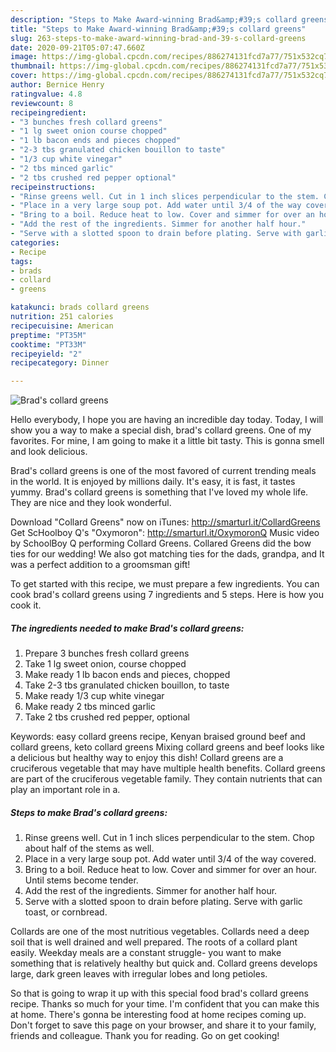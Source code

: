 ```yaml
---
description: "Steps to Make Award-winning Brad&amp;#39;s collard greens"
title: "Steps to Make Award-winning Brad&amp;#39;s collard greens"
slug: 263-steps-to-make-award-winning-brad-and-39-s-collard-greens
date: 2020-09-21T05:07:47.660Z
image: https://img-global.cpcdn.com/recipes/886274131fcd7a77/751x532cq70/brads-collard-greens-recipe-main-photo.jpg
thumbnail: https://img-global.cpcdn.com/recipes/886274131fcd7a77/751x532cq70/brads-collard-greens-recipe-main-photo.jpg
cover: https://img-global.cpcdn.com/recipes/886274131fcd7a77/751x532cq70/brads-collard-greens-recipe-main-photo.jpg
author: Bernice Henry
ratingvalue: 4.8
reviewcount: 8
recipeingredient:
- "3 bunches fresh collard greens"
- "1 lg sweet onion course chopped"
- "1 lb bacon ends and pieces chopped"
- "2-3 tbs granulated chicken bouillon to taste"
- "1/3 cup white vinegar"
- "2 tbs minced garlic"
- "2 tbs crushed red pepper optional"
recipeinstructions:
- "Rinse greens well. Cut in 1 inch slices perpendicular to the stem. Chop about half of the stems as well."
- "Place in a very large soup pot. Add water until 3/4 of the way covered."
- "Bring to a boil. Reduce heat to low. Cover and simmer for over an hour. Until stems become tender."
- "Add the rest of the ingredients. Simmer for another half hour."
- "Serve with a slotted spoon to drain before plating. Serve with garlic toast, or cornbread."
categories:
- Recipe
tags:
- brads
- collard
- greens

katakunci: brads collard greens 
nutrition: 251 calories
recipecuisine: American
preptime: "PT35M"
cooktime: "PT33M"
recipeyield: "2"
recipecategory: Dinner

---
```



![Brad&#39;s collard greens](https://img-global.cpcdn.com/recipes/886274131fcd7a77/751x532cq70/brads-collard-greens-recipe-main-photo.jpg)

Hello everybody, I hope you are having an incredible day today. Today, I will show you a way to make a special dish, brad&#39;s collard greens. One of my favorites. For mine, I am going to make it a little bit tasty. This is gonna smell and look delicious.

Brad&#39;s collard greens is one of the most favored of current trending meals in the world. It is enjoyed by millions daily. It's easy, it is fast, it tastes yummy. Brad&#39;s collard greens is something that I've loved my whole life. They are nice and they look wonderful.

Download &#34;Collard Greens&#34; now on iTunes: http://smarturl.it/CollardGreens Get ScHoolboy Q&#39;s &#34;Oxymoron&#34;: http://smarturl.it/OxymoronQ Music video by SchoolBoy Q performing Collard Greens. Collared Greens did the bow ties for our wedding! We also got matching ties for the dads, grandpa, and It was a perfect addition to a groomsman gift!


To get started with this recipe, we must prepare a few ingredients. You can cook brad&#39;s collard greens using 7 ingredients and 5 steps. Here is how you cook it.

<!--inarticleads1-->

##### The ingredients needed to make Brad&#39;s collard greens:

1. Prepare 3 bunches fresh collard greens
1. Take 1 lg sweet onion, course chopped
1. Make ready 1 lb bacon ends and pieces, chopped
1. Take 2-3 tbs granulated chicken bouillon, to taste
1. Make ready 1/3 cup white vinegar
1. Make ready 2 tbs minced garlic
1. Take 2 tbs crushed red pepper, optional


Keywords: easy collard greens recipe, Kenyan braised ground beef and collard greens, keto collard greens Mixing collard greens and beef looks like a delicious but healthy way to enjoy this dish! Collard greens are a cruciferous vegetable that may have multiple health benefits. Collard greens are part of the cruciferous vegetable family. They contain nutrients that can play an important role in a. 

<!--inarticleads2-->

##### Steps to make Brad&#39;s collard greens:

1. Rinse greens well. Cut in 1 inch slices perpendicular to the stem. Chop about half of the stems as well.
1. Place in a very large soup pot. Add water until 3/4 of the way covered.
1. Bring to a boil. Reduce heat to low. Cover and simmer for over an hour. Until stems become tender.
1. Add the rest of the ingredients. Simmer for another half hour.
1. Serve with a slotted spoon to drain before plating. Serve with garlic toast, or cornbread.


Collards are one of the most nutritious vegetables. Collards need a deep soil that is well drained and well prepared. The roots of a collard plant easily. Weekday meals are a constant struggle- you want to make something that is relatively healthy but quick and. Collard greens develops large, dark green leaves with irregular lobes and long petioles. 

So that is going to wrap it up with this special food brad&#39;s collard greens recipe. Thanks so much for your time. I'm confident that you can make this at home. There's gonna be interesting food at home recipes coming up. Don't forget to save this page on your browser, and share it to your family, friends and colleague. Thank you for reading. Go on get cooking!
